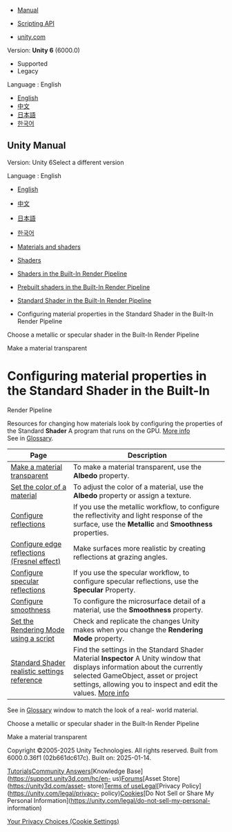 [](https://docs.unity3d.com)

  * [Manual](../Manual/index.html)
  * [Scripting API](../ScriptReference/index.html)

  * [unity.com](https://unity.com/)

Version: **Unity 6** (6000.0)

  * Supported
  * Legacy

Language : English

  * [English](/Manual/StandardShaderChangeProperties.html)
  * [中文](/cn/current/Manual/StandardShaderChangeProperties.html)
  * [日本語](/ja/current/Manual/StandardShaderChangeProperties.html)
  * [한국어](/kr/current/Manual/StandardShaderChangeProperties.html)

[](https://docs.unity3d.com)

## Unity Manual

Version: Unity 6Select a different version

Language : English

  * [English](/Manual/StandardShaderChangeProperties.html)
  * [中文](/cn/current/Manual/StandardShaderChangeProperties.html)
  * [日本語](/ja/current/Manual/StandardShaderChangeProperties.html)
  * [한국어](/kr/current/Manual/StandardShaderChangeProperties.html)

  * [Materials and shaders](materials-and-shaders.html)
  * [Shaders](Shaders.html)
  * [Shaders in the Built-In Render Pipeline](shader-built-in-birp-landing.html)
  * [Prebuilt shaders in the Built-In Render Pipeline](shader-built-in-birp.html)
  * [Standard Shader in the Built-In Render Pipeline](shader-StandardShader-landing.html)
  * Configuring material properties in the Standard Shader in the Built-In Render Pipeline

[](StandardShaderMetallicVsSpecular.html)

Choose a metallic or specular shader in the Built-In Render Pipeline

[](StandardShaderTransparency.html)

Make a material transparent

# Configuring material properties in the Standard Shader in the Built-In
Render Pipeline

Resources for changing how materials look by configuring the properties of the
Standard **Shader** A program that runs on the GPU. [More info](Shaders.html)  
See in [Glossary](Glossary.html#Shader).

**Page** | **Description**  
---|---  
[Make a material transparent](StandardShaderTransparency.html) | To make a material transparent, use the **Albedo** property.  
[Set the color of a material](StandardShaderMaterialParameterAlbedoColor.html) | To adjust the color of a material, use the **Albedo** property or assign a texture.  
[Configure reflections](StandardShaderMaterialParameterMetallic.html) | If you use the metallic workflow, to configure the reflectivity and light response of the surface, use the **Metallic** and **Smoothness** properties.  
[Configure edge reflections (Fresnel effect)](StandardShaderFresnel.html) | Make surfaces more realistic by creating reflections at grazing angles.  
[Configure specular reflections](StandardShaderMaterialParameterSpecular.html) | If you use the specular workflow, to configure specular reflections, use the **Specular** Property.  
[Configure smoothness](StandardShaderMaterialParameterSmoothness.html) | To configure the microsurface detail of a material, use the **Smoothness** property.  
[Set the Rendering Mode using a script](StandardShaderMaterialParameterRenderingMode.html) | Check and replicate the changes Unity makes when you change the **Rendering Mode** property.  
[Standard Shader realistic settings reference](StandardShaderMaterialCharts.html) | Find the settings in the Standard Shader Material **Inspector** A Unity window that displays information about the currently selected GameObject, asset or project settings, allowing you to inspect and edit the values. [More info](UsingTheInspector.html)  
See in [Glossary](Glossary.html#Inspector) window to match the look of a real-
world material.  
  
[](StandardShaderMetallicVsSpecular.html)

Choose a metallic or specular shader in the Built-In Render Pipeline

[](StandardShaderTransparency.html)

Make a material transparent

Copyright ©2005-2025 Unity Technologies. All rights reserved. Built from
6000.0.36f1 (02b661dc617c). Built on: 2025-01-14.

[Tutorials](https://learn.unity.com/)[Community
Answers](https://answers.unity3d.com)[Knowledge
Base](https://support.unity3d.com/hc/en-
us)[Forums](https://forum.unity3d.com)[Asset Store](https://unity3d.com/asset-
store)[Terms of
use](https://docs.unity3d.com/Manual/TermsOfUse.html)[Legal](https://unity.com/legal)[Privacy
Policy](https://unity.com/legal/privacy-
policy)[Cookies](https://unity.com/legal/cookie-policy)[Do Not Sell or Share
My Personal Information](https://unity.com/legal/do-not-sell-my-personal-
information)

[Your Privacy Choices (Cookie Settings)](javascript:void\(0\);)

